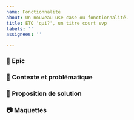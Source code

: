 ```yaml
---
name: Fonctionnalité
about: Un nouveau use case ou fonctionnalité.
title: ETQ 'qui?', un titre court svp
labels: ''
assignees: ''

---
```


### :construction: Epic

<!-- Lier l'Epic du tableau IF horizon 2 mois qui englobe cette story -->

### :thinking: Contexte et problématique

<!-- Décrire la problématique observée, le contexte et en quoi une solution serait utile. -->

### :tada: Proposition de solution

<!-- Quelle est la solution envisagée pour répondre à cette problématique -->

### :camera: Maquettes

<!-- Si possible, un lien vers les maquettes -->
